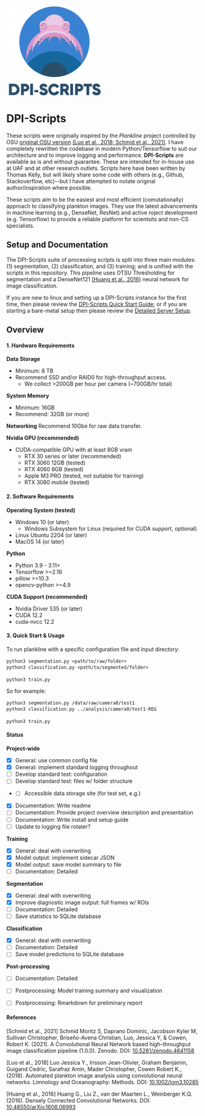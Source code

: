 <img src="./docs/images/DPI-Scripts%20Logo.png"  width="250" alt="Logo">

# DPI-Scripts
These scripts were originally inspired by the _Plankline_ project controlled by OSU [original OSU version](https://zenodo.org/record/4641158) [(Luo et al., 2018; ](#Luo) [Schmid et al., 2021)](#Schmid). I have completely rewritten the codebase in modern Python/Tensorflow to suit our architecture and to improve logging and performance. __DPI-Scripts__ are available as is and without guarantee. These are intended for in-house use at UAF and at other research outlets. Scripts here have been written by Thomas Kelly, but will likely share some code with others (e.g., Github, Stackoverflow, etc)--but I have attempted to notate original author/inspiration where possible.

These scripts aim to be the easiest and most efficient (comutationally) approach to classifying plankton images. They use the latest advancements in machine learning (e.g., DenseNet, ResNet) and active roject development (e.g. Tensorflow) to provide a reliable platform for scientsits and non-CS specialists. 

## Setup and Documentation

The DPI-Scripts suite of processing scripts is split into three main modules: (1) segmentation, (2) classification, and (3) training; and is unified with the scripts in this repository. This pipeline uses OTSU Thresholding for segmentation and a DenseNet121 [(Huang et al., 2016)](#Huang) neural network for image classification. 

If you are new to linux and setting up a DPI-Scripts instance for the first time, then please review the [DPI-Scripts Quick Start Guide](docs/DPI-Scripts-Setup.md); or if you are starting a bare-metal setup then please review the [Detailed Server Setup](docs/Server-Setup-Guide.md). 

## Overview
#### 1. Hardware Requirements
__Data Storage__
- Minimum: 8 TB
- Recommend SSD and/or RAID0 for high-throughput access.
    - We collect >200GB per hour per camera (~700GB/hr total)

__System Memory__
- Minimum: 16GB
- Recommend: 32GB (or more)

__Networking__
Recommend 10Gbe for raw data transfer.

__Nvidia GPU (recommended)__
- CUDA-compatible GPU with at least 8GB vram
    - RTX 30 series or later (recommended)
    - RTX 3060 12GB (tested)
    - RTX 4060 8GB (tested)
    - Apple M3 PRO (tested, not suitable for training)
    - RTX 3080 mobile (tested)


#### 2. Software Requirements

__Operating System (tested)__
- Windows 10 (or later)
    - Windows Subsystem for Linux (required for CUDA support, optional) 
- Linux Ubuntu 2204 (or later)
- MacOS 14 (or later)

__Python__
- Python 3.9 - 3.11+
- Tensorflow >=2.16
- pillow >=10.3
- opencv-python >=4.9

__CUDA Support (recommended)__
- Nvidia Driver 535 (or later) 
- CUDA 12.2
- cuda-nvcc 12.2


#### 3. Quick Start & Usage

To run plankline with a specific configuration file and input directory:

    python3 segmentation.py <path/to/raw/folder>
    python3 classification.py <path/to/segmented/folder>
    
    python3 train.py


So for example:

    python3 segmentation.py /data/raw/camera0/test1
    python3 classification.py ../analysis/camera0/test1-REG

    python3 train.py
    

#### Status

__Project-wide__
- [x] General: use common config file
- [x] General: implement standard logging throughout
- [ ] Develop standard test: configuration
- [ ] Develop standard test: files w/ folder structure
- - [ ] Accessible data storage site (for test set, e.g.) 
- [x] Documentation: Write readme
- [ ] Documentation: Provide project overview description and presentation
- [ ] Documentation: Write install and setup guide
- [ ] Update to logging file rotater?

__Training__
- [x] General: deal with overwriting
- [x] Model output: implement sidecar JSON
- [x] Model output: save model summary to file
- [ ] Documentation: Detailed

__Segmentation__
- [x] General: deal with overwriting
- [x] Improve diagnostic image output: full frames w/ ROIs
- [ ] Documentation: Detailed
- [ ] Save statistics to SQLite database

__Classification__
- [x] General: deal with overwriting
- [ ] Documentation: Detailed
- [ ] Save model predictions to SQLite database

__Post-processing__
- [ ] Documentation: Detailed
- [ ] Postprocessing: Model training summary and visualization
- [ ] Postprocessing: Rmarkdown for preliminary report


#### References

<a id="Schmid">[Schmid et al., 2021]</a> Schmid Moritz S, Daprano Dominic, Jacobson Kyler M, Sullivan Christopher, Briseño-Avena Christian, Luo, Jessica Y, & Cowen, Robert K. (2021). A Convolutional Neural Network based high-throughput image classification pipeline (1.0.0). Zenodo. DOI: [10.5281/zenodo.4641158](https://doi.org/10.5281/zenodo.4641158)

<a id="Luo">[Luo et al., 2018]</a> Luo Jessica Y., Irisson Jean-Olivier, Graham Benjamin, Guigand Cedric, Sarafraz Amin, Mader Christopher, Cowen Robert K., (2018). Automated plankton image analysis using convolutional neural networks. Limnology and Oceanography: Methods. DOI: [10.1002/lom3.10285](https://doi.org/10.1002/lom3.10285)

<a id="Huang">[Huang et al., 2016]</a> Huang G., Liu Z., van der Maarten L., Weinberger K.Q. (2016). Densely Connected Convolutional Networks. DOI: [10.48550/arXiv.1608.06993](https://doi.org/10.48550/arXiv.1608.06993)